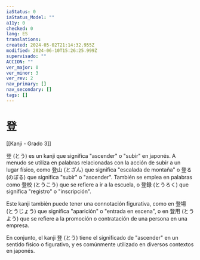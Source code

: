 ```yaml
---
iaStatus: 0
iaStatus_Model: ""
a11y: 0
checked: 0
lang: ES
translations: 
created: 2024-05-02T21:14:32.955Z
modified: 2024-06-10T15:26:25.999Z
supervisado: ""
ACCION: ""
ver_major: 0
ver_minor: 3
ver_rev: 2
nav_primary: []
nav_secondary: []
tags: []
---
```

# 登

[[Kanji - Grado 3]]

登 (とう) es un kanji que significa "ascender" o "subir" en japonés. A menudo se utiliza en palabras relacionadas con la acción de subir a un lugar físico, como 登山 (とざん) que significa "escalada de montaña" o 登る (のぼる) que significa "subir" o "ascender". También se emplea en palabras como 登校 (とうこう) que se refiere a ir a la escuela, o 登録 (とうろく) que significa "registro" o "inscripción".

Este kanji también puede tener una connotación figurativa, como en 登場 (とうじょう) que significa "aparición" o "entrada en escena", o en 登用 (とうよう) que se refiere a la promoción o contratación de una persona en una empresa.

En conjunto, el kanji 登 (とう) tiene el significado de "ascender" en un sentido físico o figurativo, y es comúnmente utilizado en diversos contextos en japonés.
